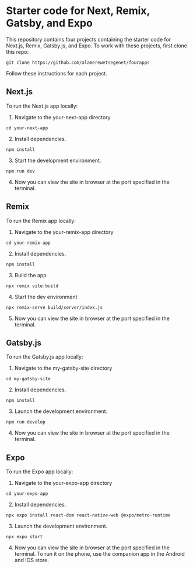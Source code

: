 # Starter code for Next, Remix, Gatsby, and Expo

This repository contains four projects containing the starter code for Next.js, Remix, Gatsby.js, and Expo.
To work with these projects, first clone this repo:
```
git clone https://github.com/alamerewetsegenet/fourapps
```

Follow these instructions for each project.

## Next.js
To run the Next.js app locally:
1. Navigate to the your-next-app directory
```
cd your-next-app
```
2. Install dependencies.
```
npm install
```
3. Start the development environment.
```
npm run dev
```
4. Now you can view the site in browser at the port specified in the terminal.

## Remix
To run the Remix app locally:
1. Navigate to the your-remix-app directory
```
cd your-remix-app
```
2. Install dependencies.
```
npm install
```
3. Build the app
```
npx remix vite:build
```
4. Start the dev environment 
```
npx remix-serve build/server/index.js
```
5. Now you can view the site in browser at the port specified in the terminal.

## Gatsby.js
To run the Gatsby.js app locally:
1. Navigate to the my-gatsby-site directory
```
cd my-gatsby-site
```
2. Install dependencies.
```
npm install
```
3. Launch the development environment.
```
npm run develop
```
4. Now you can view the site in browser at the port specified in the terminal.

## Expo
To run the Expo app locally:
1. Navigate to the your-expo-app directory
```
cd your-expo-app
```
2. Install dependencies.
```
npx expo install react-dom react-native-web @expo/metro-runtime
```
3. Launch the development environment.
```
npx expo start
```
4. Now you can view the site in browser at the port specified in the terminal. To run it on the phone, use the companion app in the Android and IOS store.
